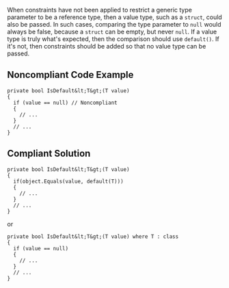 
When constraints have not been applied to restrict a generic type parameter to be a reference type, then a value type, such as a `struct`, could also be passed. In such cases, comparing the type parameter to `null` would always be false, because a `struct` can be empty, but never `null`. If a value type is truly what's expected, then the comparison should use `default()`. If it's not, then constraints should be added so that no value type can be passed.

## Noncompliant Code Example


    private bool IsDefault&lt;T&gt;(T value)
    {
      if (value == null) // Noncompliant
      {
        // ...
      }
      // ...
    }


## Compliant Solution


    private bool IsDefault&lt;T&gt;(T value)
    {
      if(object.Equals(value, default(T)))
      {
        // ...
      }
      // ...
    }


or


    private bool IsDefault&lt;T&gt;(T value) where T : class
    {
      if (value == null)
      {
        // ...
      }
      // ...
    }

